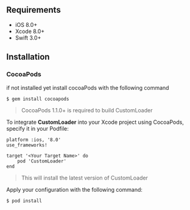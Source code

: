 ## Requirements
* iOS 8.0+
* Xcode 8.0+
* Swift 3.0+

## Installation
### CocoaPods
if not installed yet install cocoaPods with the following command

```
$ gem install cocoapods
```

> CocoaPods 1.1.0+ is required to build CustomLoader

To integrate **CustomLoader** into your Xcode project using CocoaPods, specify it in your Podfile:

```
platform :ios, '8.0'
use_frameworks!

target '<Your Target Name>' do
    pod 'CustomLoader'
end

```

> This will install the latest version of CustomLoader

Apply your configuration with the following command:

```
$ pod install
```
